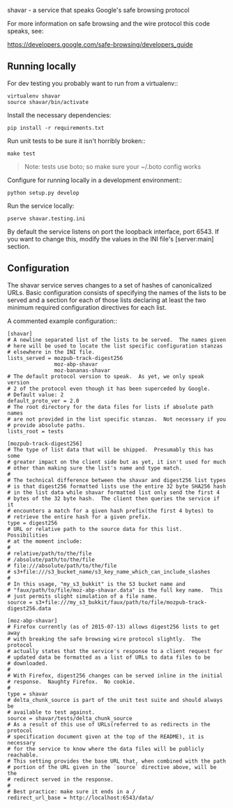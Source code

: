 shavar - a service that speaks Google's safe browsing protocol

For more information on safe browsing and the wire protocol this code
speaks, see:

  https://developers.google.com/safe-browsing/developers_guide


Running locally
---------------

For dev testing you probably want to run from a virtualenv::

    virtualenv shavar
    source shavar/bin/activate

Install the necessary dependencies:

    pip install -r requirements.txt

Run unit tests to be sure it isn't horribly broken::

    make test

> Note: tests use boto; so make sure your ~/.boto config works

Configure for running locally in a development environment::

    python setup.py develop

Run the service locally:

    pserve shavar.testing.ini

By default the service listens on port the loopback interface, port 6543.  If
you want to change this, modify the values in the INI file's [server:main]
section.


Configuration
-------------

The shavar service serves changes to a set of hashes of canonicalized URLs.
Basic configuration consists of specifying the names of the lists to be served
and a section for each of those lists declaring at least the two minimum
required configuration directives for each list.

A commented example configuration::

    [shavar]
    # A newline separated list of the lists to be served.  The names given
    # here will be used to locate the list specific configuration stanzas
    # elsewhere in the INI file.
    lists_served = mozpub-track-digest256
                   moz-abp-shavar
                   moz-bananas-shavar
    # The default protocol version to speak.  As yet, we only speak version
    # 2 of the protocol even though it has been superceded by Google.
    # Default value: 2
    default_proto_ver = 2.0
    # The root directory for the data files for lists if absolute path names
    # are not provided in the list specific stanzas.  Not necessary if you
    # provide absolute paths.
    lists_root = tests

    [mozpub-track-digest256]
    # The type of list data that will be shipped.  Presumably this has some
    # greater impact on the client side but as yet, it isn't used for much
    # other than making sure the list's name and type match.
    #
    # The technical difference between the shavar and digest256 list types
    # is that digest256 formatted lists use the entire 32 byte SHA256 hash
    # in the list data while shavar formatted list only send the first 4
    # bytes of the 32 byte hash.  The client then queries the service if it
    # encounters a match for a given hash prefix(the first 4 bytes) to
    # retrieve the entire hash for a given prefix.
    type = digest256
    # URL or relative path to the source data for this list.  Possibilities
    # at the moment include:
    #
    # relative/path/to/the/file
    # /absolute/path/to/the/file
    # file:///absolute/path/to/the/file
    # s3+file:///s3_bucket_name/s3_key_name_which_can_include_slashes
    #
    # In this usage, "my_s3_bukkit" is the S3 bucket name and
    # "faux/path/to/file/moz-abp-shavar.data" is the full key name.  This
    # just permits slight simulation of a file name.
    source = s3+file:///my_s3_bukkit/faux/path/to/file/mozpub-track-digest256.data

    [moz-abp-shavar]
    # Firefox currently (as of 2015-07-13) allows digest256 lists to get away
    # with breaking the safe browsing wire protocol slightly.  The protocol
    # actually states that the service's response to a client request for
    # updated data be formatted as a list of URLs to data files to be
    # downloaded.
    #
    # With Firefox, digest256 changes can be served inline in the initial
    # response.  Naughty Firefox.  No cookie.
    #
    type = shavar
    # delta_chunk_source is part of the unit test suite and should always be
    # available to test against.
    source = shavar/tests/delta_chunk_source
    # As a result of this use of URLs(referred to as redirects in the protocol
    # specification document given at the top of the README), it is necessary
    # for the service to know where the data files will be publicly reachable.
    # This setting provides the base URL that, when combined with the path
    # portion of the URL given in the `source` directive above, will be the
    # redirect served in the response.
    #
    # Best practice: make sure it ends in a /
    redirect_url_base = http://localhost:6543/data/
